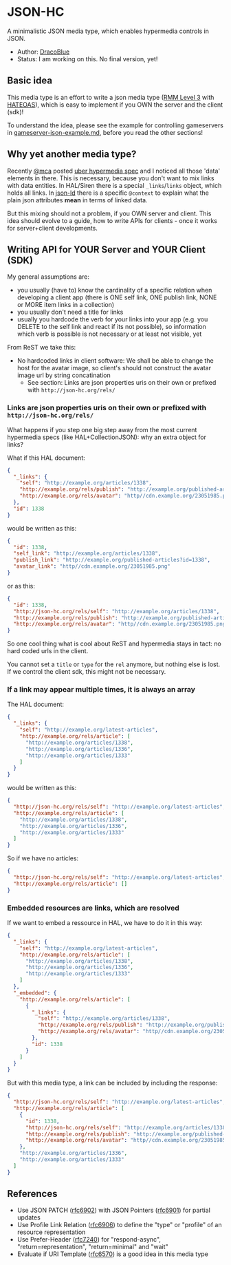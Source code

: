 # JSON-HC

A minimalistic JSON media type, which enables hypermedia controls in JSON.

* Author: [DracoBlue](http://dracoblue.net)
* Status: I am working on this. No final version, yet!

## Basic idea

This media type is an effort to write a json media type ([RMM Level 3](http://martinfowler.com/articles/richardsonMaturityModel.html) with [HATEOAS](http://en.wikipedia.org/wiki/HATEOAS)), which is easy to implement if you OWN the server and the client (sdk)!

To understand the idea, please see the example for controlling gameservers in [gameserver-json-example.md](gameserver-json-example.md), before you read the other sections!

## Why yet another media type?

Recently [@mca](https://github.com/mamund) posted [uber hypermedia spec](https://rawgithub.com/mamund/media-types/master/uber-hypermedia.html) and I noticed all those 'data' elements in there. This is necessary, because you don't want to mix links with data entities. In HAL/Siren there is a special `_links`/`links` object, which holds all links. In [json-ld](http://json-ld.org) there is a specific `@context` to explain what the plain json attributes **mean** in terms of linked data.

But this mixing should not a problem, if you OWN server and client. This idea should evolve to a guide, how to write APIs for clients - once it works for server+client developments.

## Writing API for YOUR Server and YOUR Client (SDK)

My general assumptions are:

- you usually (have to) know the cardinality of a specific relation when developing a client app (there is ONE self link, ONE publish link, NONE or MORE item links in a collection)
- you usually don't need a title for links
- usually you hardcode the verb for your links into your app (e.g. you DELETE to the self link and react if its not possible), so information which verb is possible is not necessary or at least not visible, yet

From ReST we take this:

* No hardcoded links in client software: We shall be able to change the host for the avatar image, so client's should not construct the avatar image url by string concatination
  * See section: Links are json properties uris on their own or prefixed with `http://json-hc.org/rels/`

### Links are json properties uris on their own or prefixed with `http://json-hc.org/rels/`

What happens if you step one big step away from the most current hypermedia specs (like HAL+CollectionJSON): why an extra object for links?

What if this HAL document:

``` json
{
  "_links": {
    "self": "http://example.org/articles/1338",
    "http://example.org/rels/publish": "http://example.org/published-articles?id=1338",
    "http://example.org/rels/avatar": "http//cdn.example.org/23051985.png"
  },
  "id": 1338
}
```

would be written as this:

``` json
{
  "id": 1338,
  "self_link": "http://example.org/articles/1338",
  "publish_link": "http://example.org/published-articles?id=1338",
  "avatar_link": "http//cdn.example.org/23051985.png"
}
```

or as this:

``` json
{
  "id": 1338,
  "http://json-hc.org/rels/self": "http://example.org/articles/1338",
  "http://example.org/rels/publish": "http://example.org/published-articles?id=1338",
  "http://example.org/rels/avatar": "http//cdn.example.org/23051985.png"
}
```

So one cool thing what is cool about ReST and hypermedia stays in tact: no hard coded urls in the client.

You cannot set a `title` or `type` for the `rel` anymore, but nothing else is lost. If we control the client sdk, this might not be necessary.

### If a link may appear multiple times, it is always an array

The HAL document:

``` json
{
  "_links": {
    "self": "http://example.org/latest-articles",
    "http://example.org/rels/article": [
      "http://example.org/articles/1338",
      "http://example.org/articles/1336",
      "http://example.org/articles/1333"
    ]
  }
}
```

would be written as this:

``` json
{
  "http://json-hc.org/rels/self": "http://example.org/latest-articles",
  "http://example.org/rels/article": [
    "http://example.org/articles/1338",
    "http://example.org/articles/1336",
    "http://example.org/articles/1333"
  ]
}
```

So if we have no articles:

``` json
{
  "http://json-hc.org/rels/self": "http://example.org/latest-articles",
  "http://example.org/rels/article": []
}
```

### Embedded resources are links, which are resolved

If we want to embed a ressource in HAL, we have to do it in this way:

``` json
{
  "_links": {
    "self": "http://example.org/latest-articles",
    "http://example.org/rels/article": [
      "http://example.org/articles/1338",
      "http://example.org/articles/1336",
      "http://example.org/articles/1333"
    ]
  },
  "_embedded": {
    "http://example.org/rels/article": [
      {
        "_links": {
          "self": "http://example.org/articles/1338",
          "http://example.org/rels/publish": "http://example.org/published-articles?id=1338",
          "http://example.org/rels/avatar": "http//cdn.example.org/23051985.png"
        },
        "id": 1338
      }
    ]
  }
}
```

But with this media type, a link can be included by including the response:

``` json
{
  "http://json-hc.org/rels/self": "http://example.org/latest-articles",
  "http://example.org/rels/article": [
    {
      "id": 1338,
      "http://json-hc.org/rels/self": "http://example.org/articles/1338",
      "http://example.org/rels/publish": "http://example.org/published-articles?id=1338",
      "http://example.org/rels/avatar": "http//cdn.example.org/23051985.png"
    },
    "http://example.org/articles/1336",
    "http://example.org/articles/1333"
  ]
}
```

## References

* Use JSON PATCH ([rfc6902](https://tools.ietf.org/html/rfc6902)) with JSON Pointers ([rfc6901](https://tools.ietf.org/html/rfc6901)) for partial updates
* Use Profile Link Relation ([rfc6906](https://tools.ietf.org/html/rfc6906)) to define the "type" or "profile" of an resource representation
* Use Prefer-Header ([rfc7240](http://tools.ietf.org/html/rfc7240)) for "respond-async", "return=representation", "return=minimal" and "wait"
* Evaluate if URI Template ([rfc6570](http://tools.ietf.org/html/rfc6570)) is a good idea in this media type
